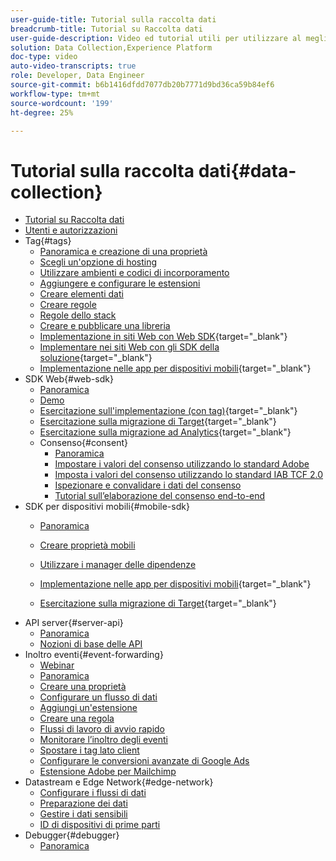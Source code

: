 ```yaml
---
user-guide-title: Tutorial sulla raccolta dati
breadcrumb-title: Tutorial su Raccolta dati
user-guide-description: Video ed tutorial utili per utilizzare al meglio la funzione Raccolta dati in Experience Platform.
solution: Data Collection,Experience Platform
doc-type: video
auto-video-transcripts: true
role: Developer, Data Engineer
source-git-commit: b6b1416dfdd7077db20b7771d9bd36ca59b84ef6
workflow-type: tm+mt
source-wordcount: '199'
ht-degree: 25%

---
```



# Tutorial sulla raccolta dati{#data-collection}

+ [Tutorial su Raccolta dati](overview.md)
+ [Utenti e autorizzazioni](admin/users-and-permissions.md)
+ Tag{#tags}
   + [Panoramica e creazione di una proprietà](tags/create-a-property.md)
   + [Scegli un&#39;opzione di hosting](tags/choose-a-hosting-option.md)
   + [Utilizzare ambienti e codici di incorporamento](tags/use-environments-and-embed-codes.md)
   + [Aggiungere e configurare le estensioni](tags/add-and-configure-extensions.md)
   + [Creare elementi dati](tags/create-data-elements.md)
   + [Creare regole](tags/build-rules.md)
   + [Regole dello stack](tags/stack-rules.md)
   + [Creare e pubblicare una libreria](tags/build-and-publish-a-library.md)
   + [Implementazione in siti Web con Web SDK](https://experienceleague.adobe.com/it/docs/platform-learn/implement-web-sdk/overview){target="_blank"}
   + [Implementare nei siti Web con gli SDK della soluzione](https://experienceleague.adobe.com/docs/platform-learn/implement-in-websites/overview.html){target="_blank"}
   + [Implementazione nelle app per dispositivi mobili](https://experienceleague.adobe.com/en/docs/platform-learn/implement-mobile-sdk/overview){target="_blank"}
+ SDK Web{#web-sdk}
   + [Panoramica](web-sdk/overview.md)
   + [Demo](web-sdk/demo.md)
   + [Esercitazione sull&#39;implementazione (con tag)](https://experienceleague.adobe.com/it/docs/platform-learn/implement-web-sdk/overview){target="_blank"}
   + [Esercitazione sulla migrazione di Target](https://experienceleague.adobe.com/en/docs/platform-learn/migrate-target-to-websdk/introduction){target="_blank"}
   + [Esercitazione sulla migrazione ad Analytics](https://experienceleague.adobe.com/it/docs/platform-learn/migrate-analytics-to-websdk/migration-to-websdk-overview){target="_blank"}
   + Consenso{#consent}
      + [Panoramica](web-sdk/consent/overview.md)
      + [Impostare i valori del consenso utilizzando lo standard Adobe](web-sdk/consent/set-consent-adobe.md)
      + [Imposta i valori del consenso utilizzando lo standard IAB TCF 2.0](web-sdk/consent/set-consent-iab.md)
      + [Ispezionare e convalidare i dati del consenso](web-sdk/consent/inspect.md)
      + [Tutorial sull’elaborazione del consenso end-to-end](web-sdk/consent/tutorial.md)
+ SDK per dispositivi mobili{#mobile-sdk}
   + [Panoramica](mobile-sdk/overview.md)
   + [Creare proprietà mobili](mobile-sdk/create-mobile-properties.md)
   + [Utilizzare i manager delle dipendenze](mobile-sdk/use-dependency-managers.md)
   + [Implementazione nelle app per dispositivi mobili](https://experienceleague.adobe.com/en/docs/platform-learn/implement-mobile-sdk/overview){target="_blank"}

   + [Esercitazione sulla migrazione di Target](https://experienceleague.adobe.com/en/docs/platform-learn/migrate-target-to-mobile-sdk-decisioning/overview){target="_blank"}
+ API server{#server-api}
   + [Panoramica](server-api/overview.md)
   + [Nozioni di base delle API](server-api/introduction.md)
+ Inoltro eventi{#event-forwarding}
   + [Webinar](event-forwarding/webinar.md)
   + [Panoramica](event-forwarding/overview.md)
   + [Creare una proprietà](event-forwarding/create-a-property.md)
   + [Configurare un flusso di dati](event-forwarding/set-up-a-datastream.md)
   + [Aggiungi un&#39;estensione](event-forwarding/add-an-extension.md)
   + [Creare una regola](event-forwarding/create-a-rule.md)
   + [Flussi di lavoro di avvio rapido](event-forwarding/quick-start-workflows.md)
   + [Monitorare l’inoltro degli eventi](event-forwarding/monitor.md)
   + [Spostare i tag lato client](event-forwarding/consider-moving-tags.md)
   + [Configurare le conversioni avanzate di Google Ads](event-forwarding/set-up-google-ads-enhanced-conversions.md)
   + [Estensione Adobe per Mailchimp](event-forwarding/adobe-extension-for-mailchimp.md)
+ Datastream e Edge Network{#edge-network}
   + [Configurare i flussi di dati](edge/configure-datastreams.md)
   + [Preparazione dei dati](edge/data-prep.md)
   + [Gestire i dati sensibili](edge/manage-sensitive-data-in-datastreams.md)
   + [ID di dispositivi di prime parti](edge/generate-first-party-device-ids.md)
+ Debugger{#debugger}
   + [Panoramica](debugger/overview.md)
